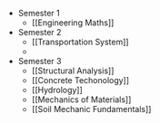 - Semester 1
	- [[Engineering Maths]]
- Semester 2
	- [[Transportation System]]
	-
- Semester 3
	- [[Structural Analysis]]
	- [[Concrete Techonology]]
	- [[Hydrology]]
	- [[Mechanics of Materials]]
	- [[Soil Mechanic Fundamentals]]